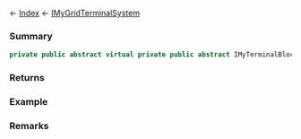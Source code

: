 ← [Index](Api-Index) ← [IMyGridTerminalSystem](Sandbox.ModAPI.Ingame.IMyGridTerminalSystem)

### Summary

```csharp
private public abstract virtual private public abstract IMyTerminalBlock GetBlockWithId
```

### Returns

### Example

### Remarks

